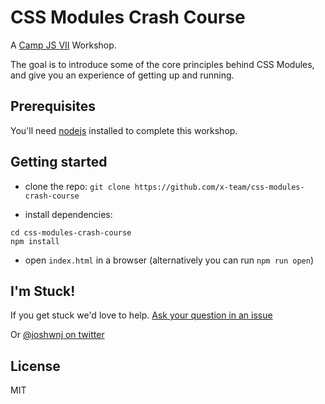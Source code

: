 # CSS Modules Crash Course

A [Camp JS VII](http://vii.campjs.com/) Workshop.

The goal is to introduce some of the core principles behind CSS Modules, and give you an experience of getting up and running.

## Prerequisites

You'll need [nodejs](https://nodejs.org/en/download/) installed to complete this workshop.

## Getting started

- clone the repo: `git clone https://github.com/x-team/css-modules-crash-course`

- install dependencies:

```
cd css-modules-crash-course
npm install
```

- open `index.html` in a browser (alternatively you can run `npm run open`)

## I'm Stuck!

If you get stuck we'd love to help. [Ask your question in an issue](https://github.com/x-team/css-modules-crash-course/issues/new)

Or [@joshwnj on twitter](https://twitter.com/joshwnj)

## License

MIT
